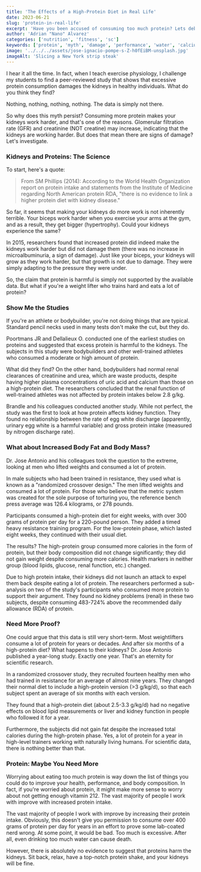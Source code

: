 ```yaml
---
title: 'The Effects of a High-Protein Diet in Real Life'
date: 2023-06-21
slug: 'protein-in-real-life'
excerpt: 'Have you been accused of consuming too much protein? Lets debunk the myth.'
author: 'Adrian "Nano" Alvarez'
categories: ['nutrition', 'fitness', 'sc']
keywords: ['protein', 'myth', 'damage', 'performance', 'water', 'calcium']
image: '../../../assets/jose-ignacio-pompe-s-Z-h0fEiBM-unsplash.jpg'
imageAlt: 'Slicing a New York strip steak'
---
```


I hear it all the time. In fact, when I teach exercise physiology, I challenge my students to find a peer-reviewed study that shows that excessive protein consumption damages the kidneys in healthy individuals. What do you think they find?

Nothing, nothing, nothing, nothing. The data is simply not there.

So why does this myth persist? Consuming more protein makes your kidneys work harder, and that's one of the reasons. Glomerular filtration rate (GFR) and creatinine (NOT creatine) may increase, indicating that the kidneys are working harder. But does that mean there are signs of damage? Let's investigate.

### Kidneys and Proteins: The Science

To start, here's a quote:

> From SM Phillips (2014): According to the World Health Organization report on protein intake and statements from the Institute of Medicine regarding North American protein RDA, "there is no evidence to link a higher protein diet with kidney disease."

So far, it seems that making your kidneys do more work is not inherently terrible. Your biceps work harder when you exercise your arms at the gym, and as a result, they get bigger (hypertrophy). Could your kidneys experience the same?

In 2015, researchers found that increased protein did indeed make the kidneys work harder but did not damage them (there was no increase in microalbuminuria, a sign of damage). Just like your biceps, your kidneys will grow as they work harder, but that growth is not due to damage. They were simply adapting to the pressure they were under.

So, the claim that protein is harmful is simply not supported by the available data. But what if you're a weight lifter who trains hard and eats a lot of protein?

### Show Me the Studies

If you're an athlete or bodybuilder, you're not doing things that are typical. Standard pencil necks used in many tests don't make the cut, but they do.

Poortmans JR and Dellalieux O. conducted one of the earliest studies on proteins and suggested that excess protein is harmful to the kidneys. The subjects in this study were bodybuilders and other well-trained athletes who consumed a moderate or high amount of protein.

What did they find? On the other hand, bodybuilders had normal renal clearances of creatinine and urea, which are waste products, despite having higher plasma concentrations of uric acid and calcium than those on a high-protein diet. The researchers concluded that the renal function of well-trained athletes was not affected by protein intakes below 2.8 g/kg.

Brandle and his colleagues conducted another study. While not perfect, the study was the first to look at how protein affects kidney function. They found no relationship between the rate of egg white discharge (apparently, urinary egg white is a harmful variable) and gross protein intake (measured by nitrogen discharge rate).

### What about Increased Body Fat and Body Mass?

Dr. Jose Antonio and his colleagues took the question to the extreme, looking at men who lifted weights and consumed a lot of protein.

In male subjects who had been trained in resistance, they used what is known as a "randomized crossover design." The men lifted weights and consumed a lot of protein. For those who believe that the metric system was created for the sole purpose of torturing you, the reference bench press average was 126.4 kilograms, or 278 pounds.

Participants consumed a high-protein diet for eight weeks, with over 300 grams of protein per day for a 220-pound person. They added a timed heavy resistance training program. For the low-protein phase, which lasted eight weeks, they continued with their usual diet.

The results? The high-protein group consumed more calories in the form of protein, but their body composition did not change significantly; they did not gain weight despite consuming more calories. Health markers in neither group (blood lipids, glucose, renal function, etc.) changed.

Due to high protein intake, their kidneys did not launch an attack to expel them back despite eating a lot of protein. The researchers performed a sub-analysis on two of the study's participants who consumed more protein to support their argument. They found no kidney problems (renal) in these two subjects, despite consuming 483-724% above the recommended daily allowance (RDA) of protein.

### Need More Proof?

One could argue that this data is still very short-term. Most weightlifters consume a lot of protein for years or decades. And after six months of a high-protein diet? What happens to their kidneys? Dr. Jose Antonio published a year-long study. Exactly one year. That's an eternity for scientific research.

In a randomized crossover study, they recruited fourteen healthy men who had trained in resistance for an average of almost nine years. They changed their normal diet to include a high-protein version (>3 g/kg/d), so that each subject spent an average of six months with each version.

They found that a high-protein diet (about 2.5-3.3 g/kg/d) had no negative effects on blood lipid measurements or liver and kidney function in people who followed it for a year.

Furthermore, the subjects did not gain fat despite the increased total calories during the high-protein phase. Yes, a lot of protein for a year in high-level trainers working with naturally living humans. For scientific data, there is nothing better than that.

### Protein: Maybe You Need More

Worrying about eating too much protein is way down the list of things you could do to improve your health, performance, and body composition. In fact, if you're worried about protein, it might make more sense to worry about not getting enough vitamin 212. The vast majority of people I work with improve with increased protein intake.

The vast majority of people I work with improve by increasing their protein intake. Obviously, this doesn't give you permission to consume over 400 grams of protein per day for years in an effort to prove some lab-coated nerd wrong. At some point, it would be bad. Too much is excessive. After all, even drinking too much water can cause death.

However, there is absolutely no evidence to suggest that proteins harm the kidneys. Sit back, relax, have a top-notch protein shake, and your kidneys will be fine.
